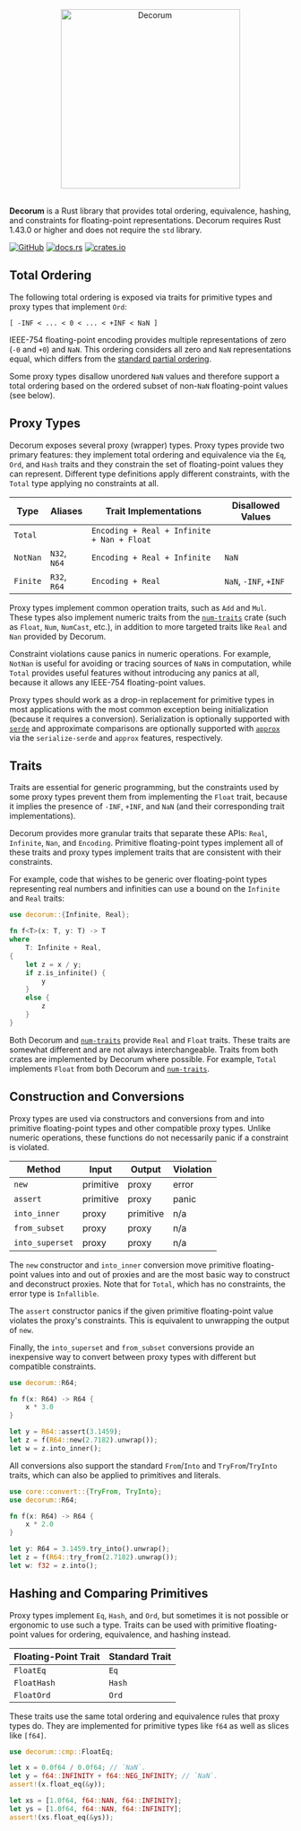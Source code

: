 <div align="center">
    <img alt="Decorum" src="https://raw.githubusercontent.com/olson-sean-k/decorum/master/doc/decorum.svg?sanitize=true" width="320"/>
</div>
<br/>

**Decorum** is a Rust library that provides total ordering, equivalence,
hashing, and constraints for floating-point representations. Decorum requires
Rust 1.43.0 or higher and does not require the `std` library.

[![GitHub](https://img.shields.io/badge/GitHub-olson--sean--k/decorum-8da0cb?logo=github&style=for-the-badge)](https://github.com/olson-sean-k/decorum)
[![docs.rs](https://img.shields.io/badge/docs.rs-decorum-66c2a5?logo=rust&style=for-the-badge)](https://docs.rs/decorum)
[![crates.io](https://img.shields.io/crates/v/decorum.svg?logo=rust&style=for-the-badge)](https://crates.io/crates/decorum)

## Total Ordering

The following total ordering is exposed via traits for primitive types and proxy
types that implement `Ord`:

```
[ -INF < ... < 0 < ... < +INF < NaN ]
```

IEEE-754 floating-point encoding provides multiple representations of zero (`-0`
and `+0`) and `NaN`. This ordering considers all zero and `NaN` representations
equal, which differs from the [standard partial
ordering](https://en.wikipedia.org/wiki/NaN#Comparison_with_NaN).

Some proxy types disallow unordered `NaN` values and therefore support a total
ordering based on the ordered subset of non-`NaN` floating-point values (see
below).

## Proxy Types

Decorum exposes several proxy (wrapper) types. Proxy types provide two primary
features: they implement total ordering and equivalence via the `Eq`, `Ord`, and
`Hash` traits and they constrain the set of floating-point values they can
represent. Different type definitions apply different constraints, with the
`Total` type applying no constraints at all.

| Type     | Aliases      | Trait Implementations                      | Disallowed Values     |
|----------|--------------|--------------------------------------------|-----------------------|
| `Total`  |              | `Encoding + Real + Infinite + Nan + Float` |                       |
| `NotNan` | `N32`, `N64` | `Encoding + Real + Infinite`               | `NaN`                 |
| `Finite` | `R32`, `R64` | `Encoding + Real`                          | `NaN`, `-INF`, `+INF` |


Proxy types implement common operation traits, such as `Add` and `Mul`. These
types also implement numeric traits from the [`num-traits`] crate (such as
`Float`, `Num`, `NumCast`, etc.), in addition to more targeted traits like
`Real` and `Nan` provided by Decorum.

Constraint violations cause panics in numeric operations. For example, `NotNan`
is useful for avoiding or tracing sources of `NaN`s in computation, while
`Total` provides useful features without introducing any panics at all, because
it allows any IEEE-754 floating-point values.

Proxy types should work as a drop-in replacement for primitive types in most
applications with the most common exception being initialization (because it
requires a conversion). Serialization is optionally supported with [`serde`] and
approximate comparisons are optionally supported with [`approx`] via the
`serialize-serde` and `approx` features, respectively.

## Traits

Traits are essential for generic programming, but the constraints used by some
proxy types prevent them from implementing the `Float` trait, because it implies
the presence of `-INF`, `+INF`, and `NaN` (and their corresponding trait
implementations).

Decorum provides more granular traits that separate these APIs: `Real`,
`Infinite`, `Nan`, and `Encoding`. Primitive floating-point types implement all
of these traits and proxy types implement traits that are consistent with their
constraints.

For example, code that wishes to be generic over floating-point types
representing real numbers and infinities can use a bound on the `Infinite` and
`Real` traits:

```rust
use decorum::{Infinite, Real};

fn f<T>(x: T, y: T) -> T
where
    T: Infinite + Real,
{
    let z = x / y;
    if z.is_infinite() {
        y
    }
    else {
        z
    }
}
```

Both Decorum and [`num-traits`] provide `Real` and `Float` traits. These traits
are somewhat different and are not always interchangeable. Traits from both
crates are implemented by Decorum where possible. For example, `Total`
implements `Float` from both Decorum and [`num-traits`].

## Construction and Conversions

Proxy types are used via constructors and conversions from and into primitive
floating-point types and other compatible proxy types. Unlike numeric
operations, these functions do not necessarily panic if a constraint is
violated.

| Method          | Input     | Output    | Violation |
|-----------------|-----------|-----------|-----------|
| `new`           | primitive | proxy     | error     |
| `assert`        | primitive | proxy     | panic     |
| `into_inner`    | proxy     | primitive | n/a       |
| `from_subset`   | proxy     | proxy     | n/a       |
| `into_superset` | proxy     | proxy     | n/a       |

The `new` constructor and `into_inner` conversion move primitive floating-point
values into and out of proxies and are the most basic way to construct and
deconstruct proxies. Note that for `Total`, which has no constraints, the error
type is `Infallible`.

The `assert` constructor panics if the given primitive floating-point value
violates the proxy's constraints. This is equivalent to unwrapping the output of
`new`.

Finally, the `into_superset` and `from_subset` conversions provide an
inexpensive way to convert between proxy types with different but compatible
constraints.

```rust
use decorum::R64;

fn f(x: R64) -> R64 {
    x * 3.0
}

let y = R64::assert(3.1459);
let z = f(R64::new(2.7182).unwrap());
let w = z.into_inner();
```

All conversions also support the standard `From`/`Into` and `TryFrom`/`TryInto`
traits, which can also be applied to primitives and literals.

```rust
use core::convert::{TryFrom, TryInto};
use decorum::R64;

fn f(x: R64) -> R64 {
    x * 2.0
}

let y: R64 = 3.1459.try_into().unwrap();
let z = f(R64::try_from(2.7182).unwrap());
let w: f32 = z.into();
```

## Hashing and Comparing Primitives

Proxy types implement `Eq`, `Hash`, and `Ord`, but sometimes it is not possible
or ergonomic to use such a type. Traits can be used with primitive
floating-point values for ordering, equivalence, and hashing instead.

| Floating-Point Trait | Standard Trait   |
|----------------------|------------------|
| `FloatEq`            | `Eq`             |
| `FloatHash`          | `Hash`           |
| `FloatOrd`           | `Ord`            |

These traits use the same total ordering and equivalence rules that proxy types
do. They are implemented for primitive types like `f64` as well as slices like
`[f64]`.

```rust
use decorum::cmp::FloatEq;

let x = 0.0f64 / 0.0f64; // `NaN`.
let y = f64::INFINITY + f64::NEG_INFINITY; // `NaN`.
assert!(x.float_eq(&y));

let xs = [1.0f64, f64::NAN, f64::INFINITY];
let ys = [1.0f64, f64::NAN, f64::INFINITY];
assert!(xs.float_eq(&ys));
```

[`approx`]: https://crates.io/crates/approx
[`num-traits`]: https://crates.io/crates/num-traits
[`serde`]: https://crates.io/crates/serde

